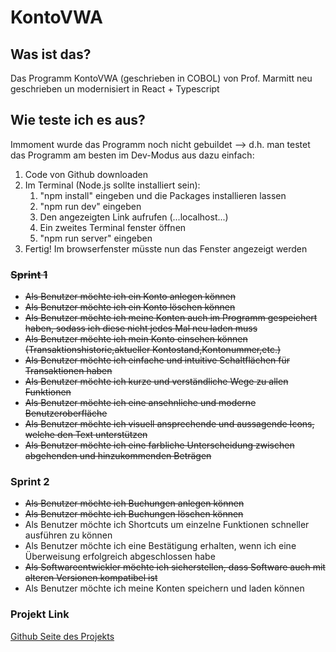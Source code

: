 # KontoVWA

## Was ist das?

Das Programm KontoVWA (geschrieben in COBOL) von Prof. Marmitt neu geschrieben un modernisiert in React + Typescript

## Wie teste ich es aus?

Immoment wurde das Programm noch nicht gebuildet --> d.h. man testet das Programm am besten im Dev-Modus aus dazu einfach:

1. Code von Github downloaden
2. Im Terminal (Node.js sollte installiert sein):
   1. "npm install" eingeben und die Packages installieren lassen
   2. "npm run dev" eingeben
   3. Den angezeigten Link aufrufen (...localhost...)
   4. Ein zweites Terminal fenster öffnen
   5. "npm run server" eingeben
3. Fertig! Im browserfenster müsste nun das Fenster angezeigt werden

### ~~Sprint 1~~

- ~~Als Benutzer möchte ich ein Konto anlegen können~~
- ~~Als Benutzer möchte ich ein Konto löschen können~~
- ~~Als Benutzer möchte ich meine Konten auch im Programm gespeichert haben, sodass ich diese nicht jedes Mal neu laden muss~~
- ~~Als Benutzer möchte ich mein Konto einsehen können (Transaktionshistorie,aktueller Kontostand,Kontonummer,etc.)~~
- ~~Als Benutzer möchte ich einfache und intuitive Schaltflächen für Transaktionen haben~~
- ~~Als Benutzer möchte ich kurze und verständliche Wege zu allen Funktionen~~
- ~~Als Benutzer möchte ich eine ansehnliche und moderne Benutzeroberfläche~~
- ~~Als Benutzer möchte ich visuell ansprechende und aussagende Icons, welche den Text unterstützen~~
- ~~Als Benutzer möchte ich eine farbliche Unterscheidung zwischen abgehenden und hinzukommenden Beträgen~~

### Sprint 2

- ~~Als Benutzer möchte ich Buchungen anlegen können~~
- ~~Als Benutzer möchte ich Buchungen löschen können~~
- Als Benutzer möchte ich Shortcuts um einzelne Funktionen schneller ausführen zu können
- Als Benutzer möchte ich eine Bestätigung erhalten, wenn ich eine Überweisung erfolgreich abgeschlossen habe
- ~~Als Softwareentwickler möchte ich sicherstellen, dass Software auch mit alteren Versionen kompatibel ist~~
- Als Benutzer möchte ich meine Konten speichern und laden können

### Projekt Link

[Github Seite des Projekts](https://github.com/Splix123/KontoVWA)
